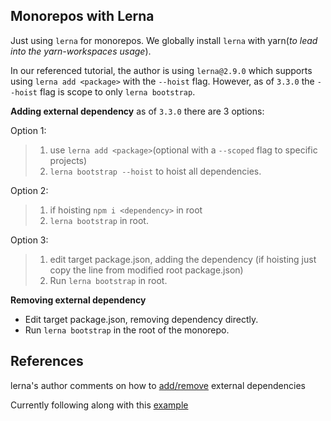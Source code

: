 ## Monorepos with Lerna ##

Just using `lerna` for monorepos. We globally install `lerna` with yarn(*to lead into the yarn-workspaces usage*).

In our referenced tutorial, the author is using `lerna@2.9.0` which supports using `lerna add <package>` with the `--hoist` flag. However, as of `3.3.0` the `--hoist` flag is scope to only `lerna bootstrap`.

**Adding external dependency**
as of `3.3.0` there are 3 options:

Option 1:
> 1. use `lerna add <package>`(optional with a `--scoped` flag to specific projects)
> 2. `lerna bootstrap --hoist` to hoist all dependencies.

Option 2:
> 1. if hoisting `npm i <dependency>` in root
> 2. `lerna bootstrap` in root.

Option 3:
> 1. edit target package.json, adding the dependency (if hoisting just copy the line from modified root package.json)
> 2. Run `lerna bootstrap` in root.


**Removing external dependency**
- Edit target package.json, removing dependency directly.
- Run `lerna bootstrap` in the root of the monorepo.

## References ##

lerna's author comments on how to [add/remove](https://github.com/lerna/lerna/issues/1229#issuecomment-360575720) external dependencies

Currently following along with this [example](https://codeburst.io/monorepos-by-example-part-1-3a883b49047e)